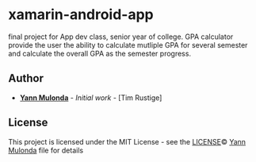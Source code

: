 # xamarin-android-app
final project for App dev class, senior year of college. 
GPA calculator provide the user the ability to calculate mutliple GPA for several semester and 
calculate the overall GPA as the semester progress. 

## Author

* **[Yann Mulonda](https://github.com/YannMjl)** - *Initial work* - [Tim Rustige]

## License

This project is licensed under the MIT License - see the [LICENSE](LICENSE)© [Yann Mulonda](https://github.com/YannMjl) file for details
